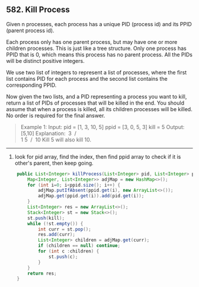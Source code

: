 ## 582. Kill Process

Given n processes, each process has a unique PID (process id) and its PPID (parent process id).

Each process only has one parent process, but may have one or more children processes. This is just like a tree structure. Only one process has PPID that is 0, which means this process has no parent process. All the PIDs will be distinct positive integers.

We use two list of integers to represent a list of processes, where the first list contains PID for each process and the second list contains the corresponding PPID.

Now given the two lists, and a PID representing a process you want to kill, return a list of PIDs of processes that will be killed in the end. You should assume that when a process is killed, all its children processes will be killed. No order is required for the final answer.

>Example 1:
Input: 
pid =  [1, 3, 10, 5]
ppid = [3, 0, 5, 3]
kill = 5
Output: [5,10]
Explanation: 
 ​          3
 ​        /   \
 ​       1     5
 ​            /
 ​           10
Kill 5 will also kill 10.

---

1. look for pid array, find the index, then find ppid array to check if it is other's parent, then keep going.

```java
    public List<Integer> killProcess(List<Integer> pid, List<Integer> ppid, int kill) {
        Map<Integer, List<Integer>> adjMap = new HashMap<>();
        for (int i=0; i<ppid.size(); i++) {
            adjMap.putIfAbsent(ppid.get(i), new ArrayList<>());
            adjMap.get(ppid.get(i)).add(pid.get(i));
        }
        List<Integer> res = new ArrayList<>();
        Stack<Integer> st = new Stack<>();
        st.push(kill);
        while (!st.empty()) {
            int curr = st.pop();
            res.add(curr);
            List<Integer> children = adjMap.get(curr);
            if (children == null) continue;
            for (int c :children) {
                st.push(c);
            }
        }
        return res;
    }
```


